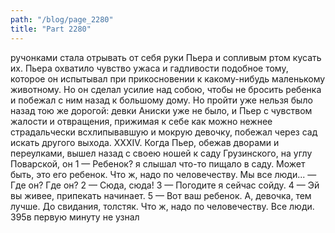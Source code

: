 ```yaml
---
path: "/blog/page_2280"
title: "Part 2280"
---
```


ручонками стала отрывать от себя руки Пьера и сопливым ртом кусать их. Пьера охватило чувство ужаса и гадливости подобное тому, которое он испытывал при прикосновении к какому-нибудь маленькому животному. Но он сделал усилие над собою, чтобы не бросить ребенка и побежал с ним назад к большому дому. Но пройти уже нельзя было назад тою же дорогой: девки Аниски уже не было, и Пьер с чувством жалости и отвращения, прижимая к себе как можно нежнее страдальчески всхлипывавшую и мокрую девочку, побежал через сад искать другого выхода.
XXXIV.
Когда Пьер, обежав дворами и переулками, вышел назад с своею ношей к саду Грузинского, на углу Поварской, он 1 — Ребенок? я слышал что-то пищало в саду. Может быть, это его ребенок. Что ж, надо по человечеству. Мы все люди... — Где он? Где он?
2 — Сюда, сюда!
3 — Погодите я сейчас сойду.
4 — Эй вы живее, припекать начинает.
5 — Вот ваш ребенок. А, девочка, тем лучше. До свидания, толстяк. Что ж, надо по человечеству. Все люди.
395в первую минуту не узнал 
